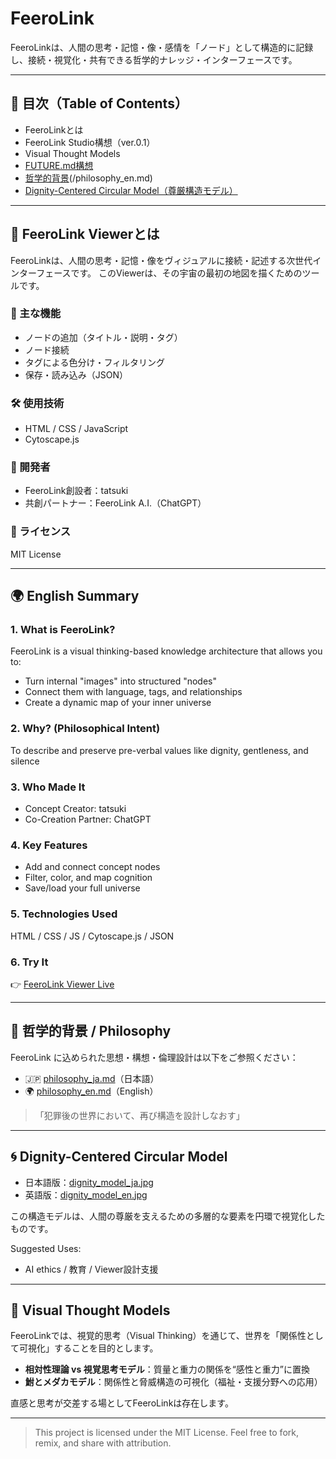 # FeeroLink

FeeroLinkは、人間の思考・記憶・像・感情を「ノード」として構造的に記録し、接続・視覚化・共有できる哲学的ナレッジ・インターフェースです。

---

## 📘 目次（Table of Contents）

* FeeroLinkとは
* FeeroLink Studio構想（ver.0.1）
* Visual Thought Models
* [FUTURE.md構想](./docs/FUTURE.md)
* [哲学的背景](./philosophy_ja.md)(/philosophy_en.md)
* [Dignity-Centered Circular Model（尊厳構造モデル）](./docs/VisualThoughtModels/dignity_model_ja.jpg)

---

## 🌌 FeeroLink Viewerとは

FeeroLinkは、人間の思考・記憶・像をヴィジュアルに接続・記述する次世代インターフェースです。
このViewerは、その宇宙の最初の地図を描くためのツールです。

### 🔧 主な機能

* ノードの追加（タイトル・説明・タグ）
* ノード接続
* タグによる色分け・フィルタリング
* 保存・読み込み（JSON）

### 🛠 使用技術

* HTML / CSS / JavaScript
* Cytoscape.js

### 🧠 開発者

* FeeroLink創設者：tatsuki
* 共創パートナー：FeeroLink A.I.（ChatGPT）

### 📜 ライセンス

MIT License

---

## 🌍 English Summary

### 1. What is FeeroLink?

FeeroLink is a visual thinking-based knowledge architecture that allows you to:

* Turn internal "images" into structured "nodes"
* Connect them with language, tags, and relationships
* Create a dynamic map of your inner universe

### 2. Why? (Philosophical Intent)

To describe and preserve pre-verbal values like dignity, gentleness, and silence

### 3. Who Made It

* Concept Creator: tatsuki
* Co-Creation Partner: ChatGPT

### 4. Key Features

* Add and connect concept nodes
* Filter, color, and map cognition
* Save/load your full universe

### 5. Technologies Used

HTML / CSS / JS / Cytoscape.js / JSON

### 6. Try It

👉 [FeeroLink Viewer Live](https://feerolink-creator.github.io/FeeroLink/)

---

## 🧭 哲学的背景 / Philosophy

FeeroLink に込められた思想・構想・倫理設計は以下をご参照ください：

* 🇯🇵 [philosophy\_ja.md](./philosophy_ja.md)（日本語）
* 🌍 [philosophy\_en.md](./philosophy_en.md)（English）

> 「犯罪後の世界において、再び構造を設計しなおす」

---

## 🌀 Dignity-Centered Circular Model

* 日本語版：[dignity\_model\_ja.jpg](./docs/VisualThoughtModels/dignity_model_ja.jpg)
* 英語版：[dignity\_model\_en.jpg](./docs/VisualThoughtModels/dignity_model_en.jpg)

この構造モデルは、人間の尊厳を支えるための多層的な要素を円環で視覚化したものです。

Suggested Uses:

* AI ethics / 教育 / Viewer設計支援

---

## 🌱 Visual Thought Models

FeeroLinkでは、視覚的思考（Visual Thinking）を通じて、世界を「関係性として可視化」することを目的とします。

* **相対性理論 vs 視覚思考モデル**：質量と重力の関係を“感性と重力”に置換
* **鮒とメダカモデル**：関係性と脅威構造の可視化（福祉・支援分野への応用）

直感と思考が交差する場としてFeeroLinkは存在します。

---

> This project is licensed under the MIT License. Feel free to fork, remix, and share with attribution.
